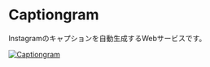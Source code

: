 # Captiongram
Instagramのキャプションを自動生成するWebサービスです。

[![Captiongram](https://user-images.githubusercontent.com/26866592/71920252-ba2e3780-31c9-11ea-8fea-f3bc4162f76c.png)](https://aries1a.github.io/Captiongram/index.html)
